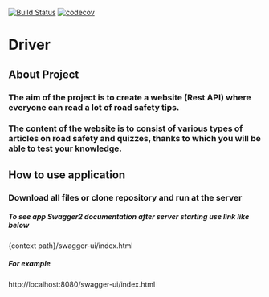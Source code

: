 [![Build Status](https://travis-ci.org/KoliushkoArtem/Driver.svg?branch=main)](https://travis-ci.org/KoliushkoArtem/Driver)
[![codecov](https://codecov.io/gh/KoliushkoArtem/Driver/branch/main/graph/badge.svg?token=SXV9HLG6DK)](https://codecov.io/gh/KoliushkoArtem/Driver)
# Driver

## About Project
### The aim of the project is to create a website (Rest API) where everyone can read a lot of road safety tips.
### The content of the website is to consist of various types of articles on road safety and quizzes, thanks to which you will be able to test your knowledge.
   
## How to use application
### Download all files or clone repository and run at the server
##### To see app Swagger2 documentation after server starting use link like below

{context path}/swagger-ui/index.html

##### For example
http://localhost:8080/swagger-ui/index.html